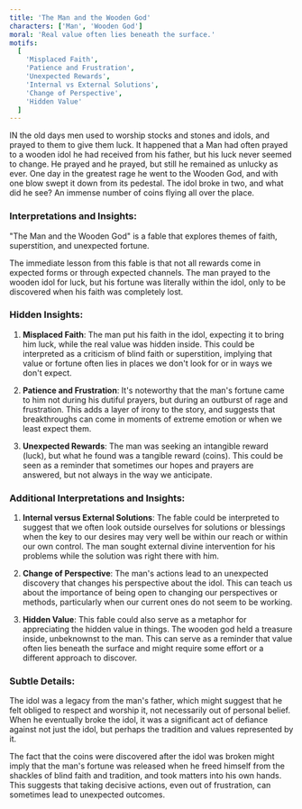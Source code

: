 ```yaml
---
title: 'The Man and the Wooden God'
characters: ['Man', 'Wooden God']
moral: 'Real value often lies beneath the surface.'
motifs:
  [
    'Misplaced Faith',
    'Patience and Frustration',
    'Unexpected Rewards',
    'Internal vs External Solutions',
    'Change of Perspective',
    'Hidden Value'
  ]
---
```


IN the old days men used to worship stocks and stones and idols, and prayed to them to give them luck. It happened that a Man had often prayed to a wooden idol he had received from his father, but his luck never seemed to change. He prayed and he prayed, but still he remained as unlucky as ever. One day in the greatest rage he went to the Wooden God, and with one blow swept it down from its pedestal. The idol broke in two, and what did he see? An immense number of coins flying all over the place.

### Interpretations and Insights:

"The Man and the Wooden God" is a fable that explores themes of faith, superstition, and unexpected fortune.

The immediate lesson from this fable is that not all rewards come in expected forms or through expected channels. The man prayed to the wooden idol for luck, but his fortune was literally within the idol, only to be discovered when his faith was completely lost.

### Hidden Insights:

1. **Misplaced Faith**: The man put his faith in the idol, expecting it to bring him luck, while the real value was hidden inside. This could be interpreted as a criticism of blind faith or superstition, implying that value or fortune often lies in places we don't look for or in ways we don't expect.

2. **Patience and Frustration**: It's noteworthy that the man's fortune came to him not during his dutiful prayers, but during an outburst of rage and frustration. This adds a layer of irony to the story, and suggests that breakthroughs can come in moments of extreme emotion or when we least expect them.

3. **Unexpected Rewards**: The man was seeking an intangible reward (luck), but what he found was a tangible reward (coins). This could be seen as a reminder that sometimes our hopes and prayers are answered, but not always in the way we anticipate.

### Additional Interpretations and Insights:

1. **Internal versus External Solutions**: The fable could be interpreted to suggest that we often look outside ourselves for solutions or blessings when the key to our desires may very well be within our reach or within our own control. The man sought external divine intervention for his problems while the solution was right there with him.

2. **Change of Perspective**: The man's actions lead to an unexpected discovery that changes his perspective about the idol. This can teach us about the importance of being open to changing our perspectives or methods, particularly when our current ones do not seem to be working.

3. **Hidden Value**: This fable could also serve as a metaphor for appreciating the hidden value in things. The wooden god held a treasure inside, unbeknownst to the man. This can serve as a reminder that value often lies beneath the surface and might require some effort or a different approach to discover.

### Subtle Details:

The idol was a legacy from the man's father, which might suggest that he felt obliged to respect and worship it, not necessarily out of personal belief. When he eventually broke the idol, it was a significant act of defiance against not just the idol, but perhaps the tradition and values represented by it.

The fact that the coins were discovered after the idol was broken might imply that the man's fortune was released when he freed himself from the shackles of blind faith and tradition, and took matters into his own hands. This suggests that taking decisive actions, even out of frustration, can sometimes lead to unexpected outcomes.
